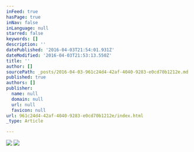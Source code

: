 ```yaml
---
inFeed: true
hasPage: true
inNav: false
inLanguage: null
starred: false
keywords: []
description: ''
datePublished: '2016-04-03T21:54:01.931Z'
dateModified: '2016-04-03T21:53:13.550Z'
title: ''
author: []
sourcePath: _posts/2016-04-03-961c24d4-42af-4040-9283-e0cd70b1212e.md
published: true
authors: []
publisher:
  name: null
  domain: null
  url: null
  favicon: null
url: 961c24d4-42af-4040-9283-e0cd70b1212e/index.html
_type: Article

---
```

![](https://the-grid-user-content.s3-us-west-2.amazonaws.com/822e2413-f617-4d86-9701-f9dbf3177a25.jpg)
![](https://the-grid-user-content.s3-us-west-2.amazonaws.com/8eac803c-c30f-4b19-975d-46c228c39263.jpg)